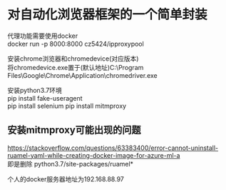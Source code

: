 # 对自动化浏览器框架的一个简单封装

代理功能需要使用docker  
docker run -p 8000:8000 cz5424/ipproxypool 

安装chrome浏览器和chromedevice(对应版本)  
将chromedevice.exe置于(默认地址)C:\Program Files\Google\Chrome\Application\chromedriver.exe  

安装python3.7环境  
pip install fake-useragent  
pip install selenium
pip install mitmproxy

## 安装mitmproxy可能出现的问题
https://stackoverflow.com/questions/63383400/error-cannot-uninstall-ruamel-yaml-while-creating-docker-image-for-azure-ml-a  
即是删除 python3.7/site-packages/ruamel*  

个人的docker服务器地址为192.168.88.97